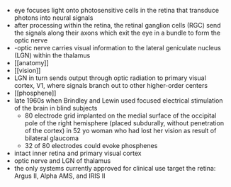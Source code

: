 - eye focuses light onto photosensitive cells in the retina that transduce photons into neural signals
- after processing within the retina, the retinal ganglion cells (RGC) send the signals along their axons which exit the eye in a bundle to form the optic nerve
- -optic nerve carries visual information to the lateral geniculate nucleus (LGN) within the thalamus
- [[anatomy]]
- [[vision]]
- LGN in turn sends output through optic radiation to primary visual cortex, V1, where signals branch out to other higher-order centers
- [[phosphene]]
- late 1960s when Brindley and Lewin used focused electrical stimulation of the brain in blind subjects
	- 80 electrode grid implanted on the medial surface of the occipital pole of the right hemisphere (placed subdurally, without penetration of the cortex) in 52 yo woman who had lost her vision as result of bilateral glaucoma
	- 32 of 80 electrodes could evoke phosphenes
- intact inner retina and primary visual cortex
- optic nerve and LGN of thalamus
- the only systems currently approved for clinical use target the retina: Argus II, Alpha AMS, and IRIS II
